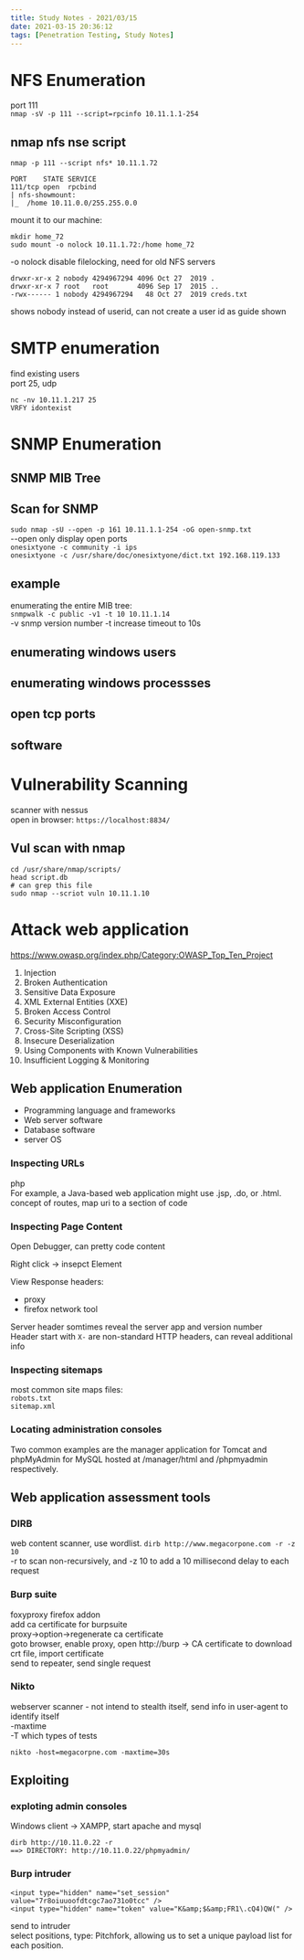 ```yaml
---
title: Study Notes - 2021/03/15
date: 2021-03-15 20:36:12
tags: [Penetration Testing, Study Notes]
---
```


# NFS Enumeration
port 111   
`nmap -sV -p 111 --script=rpcinfo 10.11.1.1-254`  

## nmap nfs nse script 
`nmap -p 111 --script nfs* 10.11.1.72`  
```
PORT    STATE SERVICE
111/tcp open  rpcbind
| nfs-showmount: 
|_  /home 10.11.0.0/255.255.0.0
```
mount it to our machine:  
```
mkdir home_72
sudo mount -o nolock 10.11.1.72:/home home_72
```
-o nolock disable filelocking, need for old NFS servers

```
drwxr-xr-x 2 nobody 4294967294 4096 Oct 27  2019 .
drwxr-xr-x 7 root   root       4096 Sep 17  2015 ..
-rwx------ 1 nobody 4294967294   48 Oct 27  2019 creds.txt
```
shows nobody instead of userid, can not create a user id as guide shown  

# SMTP enumeration 
find existing users   
port 25, udp   
```
nc -nv 10.11.1.217 25
VRFY idontexist
```
# SNMP Enumeration
## SNMP MIB Tree
## Scan for SNMP
`sudo nmap -sU --open -p 161 10.11.1.1-254 -oG open-snmp.txt`  
--open only display open ports    
`onesixtyone -c community -i ips`   
`onesixtyone -c /usr/share/doc/onesixtyone/dict.txt 192.168.119.133 `   

## example 
enumerating the entire MIB tree:  
`snmpwalk -c public -v1 -t 10 10.11.1.14`  
-v snmp version number 
-t increase timeout to 10s  

## enumerating windows users
## enumerating windows processses
## open tcp ports
## software


# Vulnerability Scanning
scanner with nessus  
open in browser: `https://localhost:8834/`  

## Vul scan with nmap
```
cd /usr/share/nmap/scripts/
head script.db
# can grep this file
sudo nmap --scriot vuln 10.11.1.10
```


# Attack web application 
https://www.owasp.org/index.php/Category:OWASP_Top_Ten_Project  
1. Injection
2. Broken Authentication
3. Sensitive Data Exposure
4. XML External Entities (XXE)
5. Broken Access Control 
6. Security Misconfiguration
7. Cross-Site Scripting (XSS)
8. Insecure Deserialization
9. Using Components with Known Vulnerabilities
10. Insufficient Logging & Monitoring

## Web application Enumeration
* Programming language and frameworks
* Web server software
* Database software
* server OS 

### Inspecting URLs
php  
For example, a Java-based web application might use .jsp, .do, or .html.
concept of routes, map uri to a section of code
### Inspecting Page Content
Open Debugger, can pretty code content  

Right click -> insepct Element  

View Response headers:  
- proxy 
- firefox network tool 

Server header somtimes reveal the server app and version number  
Header start with `X-` are non-standard HTTP headers, can reveal additional info  

### Inspecting sitemaps
most common site maps files:  
`robots.txt`  
`sitemap.xml`  

### Locating administration consoles
Two common examples are the manager application for Tomcat and phpMyAdmin for MySQL hosted at /manager/html and /phpmyadmin respectively.  

## Web application assessment tools
### DIRB
web content scanner, use wordlist. 
`dirb http://www.megacorpone.com -r -z 10`   
-r to scan non-recursively, and -z 10 to add a 10 millisecond delay to each request  

### Burp suite 
foxyproxy firefox addon  
add ca certificate for burpsuite  
proxy->option->regenerate ca certificate  
goto browser, enable proxy, open http://burp  -> CA certificate to download crt file, import certificate  
send to repeater, send single request  

### Nikto
webserver scanner  - not intend to stealth itself, send info in user-agent to identify itself  
-maxtime  
-T which types of tests  
```
nikto -host=megacorpne.com -maxtime=30s
```

## Exploiting
### exploting admin consoles
Windows client -> XAMPP, start apache and mysql  
```
dirb http://10.11.0.22 -r
==> DIRECTORY: http://10.11.0.22/phpmyadmin/
```

### Burp intruder 
`<input type="hidden" name="set_session" value="7r8oiuuoofdtcgc7ao731o0tcc" />`  
`<input type="hidden" name="token" value="K&amp;$&amp;FR1\.cQ4)QW(" />`  

send to intruder  
select positions, type: Pitchfork, allowing us to set a unique payload list for each position.

